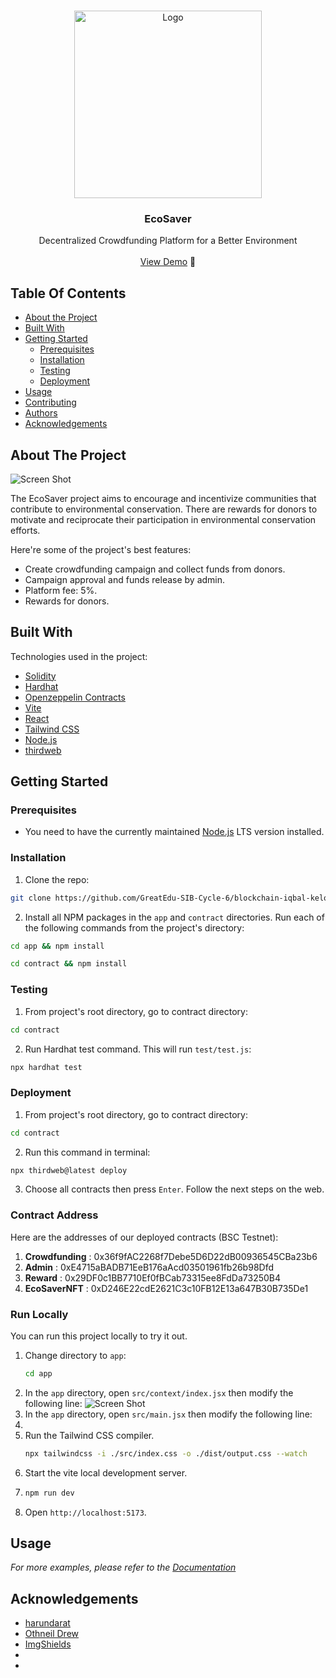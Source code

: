 <br/>
<p align="center">
  <a href="https://github.com/ShaanCoding/ReadME-Generator">
    <img src="https://ecosaver.netlify.app/assets/favicon.8fd7cbe1.ico" alt="Logo" width="300" height="300">
  </a>

  <h3 align="center">EcoSaver</h3>

  <p align="center">
    Decentralized Crowdfunding Platform for a Better Environment
    <br/>
    <br/>
    <a href="https://ecosaver.netlify.app" target="_blank">View Demo</a> 🚀
  </p>
</p>



## Table Of Contents

* [About the Project](#about-the-project)
* [Built With](#built-with)
* [Getting Started](#getting-started)
  * [Prerequisites](#prerequisites)
  * [Installation](#installation)
  * [Testing](#testing)
  * [Deployment](#deployment)
* [Usage](#usage)
* [Contributing](#contributing)
* [Authors](#authors)
* [Acknowledgements](#acknowledgements)

## About The Project

![Screen Shot](https://bafybeicid7weme7e2dbr7tgj2ae6ixv5gbnehxos6mxt2r36kzxhlmy3pu.ipfs.nftstorage.link/)

The EcoSaver project aims to encourage and incentivize communities that contribute to environmental conservation. There are rewards for donors to motivate and reciprocate their participation in environmental conservation efforts.

Here're some of the project's best features:

* Create crowdfunding campaign and collect funds from donors.
* Campaign approval and funds release by admin.
* Platform fee: 5%.
* Rewards for donors.


## Built With

Technologies used in the project:

* [Solidity](https://soliditylang.org/)
* [Hardhat](https://hardhat.org/)
* [Openzeppelin Contracts](https://www.openzeppelin.com/contracts)
* [Vite](https://vitejs.dev/)
* [React](https://react.dev/)
* [Tailwind CSS](https://tailwindcss.com/)
* [Node.js](https://nodejs.org/en)
* [thirdweb](https://thirdweb.com/)

## Getting Started

### Prerequisites

* You need to have the currently maintained [Node.js](https://nodejs.org/en) LTS version installed.  

### Installation

1. Clone the repo:
   
```sh
git clone https://github.com/GreatEdu-SIB-Cycle-6/blockchain-iqbal-kelompok-4-eco-saver.git
```
2. Install all NPM packages in the `app` and `contract` directories. Run each of the following commands from the project's directory:
   
```sh
cd app && npm install
```
```sh
cd contract && npm install
```

### Testing

1. From project's root directory, go to contract directory:  
``` sh
cd contract
```  
2. Run Hardhat test command. This will run `test/test.js`:  
``` sh
npx hardhat test
```

### Deployment
1. From project's root directory, go to contract directory:  
``` sh
cd contract
```
2. Run this command in terminal:
``` sh
npx thirdweb@latest deploy
```
3. Choose all contracts then press `Enter`. Follow the next steps on the web.

### Contract Address  
Here are the addresses of our deployed contracts (BSC Testnet):  
1. **Crowdfunding** : 0x36f9fAC2268f7Debe5D6D22dB00936545CBa23b6
2. **Admin** : 0xE4715aBADB71EeB176aAcd03501961fb26b98Dfd
3. **Reward** : 0x29DF0c1BB7710Ef0fBCab73315ee8FdDa73250B4
4. **EcoSaverNFT** : 0xD246E22cdE2621C3c10FB12E13a647B30B735De1

### Run Locally
You can run this project locally to try it out.
1. Change directory to `app`:
   ```sh
   cd app
   ```
2. In the `app` directory, open `src/context/index.jsx` then modify the following line:
   ![Screen Shot](https://bafkreic63n7bcqcxsac6nbukh2cauixqgsd55y52ub2k3ugiksf5c6phji.ipfs.nftstorage.link/)
3. In the `app` directory, open `src/main.jsx` then modify the following line:
4. 
5. Run the Tailwind CSS compiler.
   ```sh
   npx tailwindcss -i ./src/index.css -o ./dist/output.css --watch
   ```
6. Start the vite local development server.
7. ```sh
   npm run dev
   ```
8. Open `http://localhost:5173`.

## Usage

_For more examples, please refer to the [Documentation](https://example.com)_

## Acknowledgements

* [harundarat](https://github.com/harundarat/)
* [Othneil Drew](https://github.com/othneildrew/Best-README-Template)
* [ImgShields](https://shields.io/)
* []()
* []()
